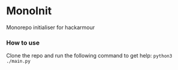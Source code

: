 # MonoInit
Monorepo initialiser for hackarmour

### How to use
Clone the repo and run the following command to get help: 
`python3 ./main.py`
